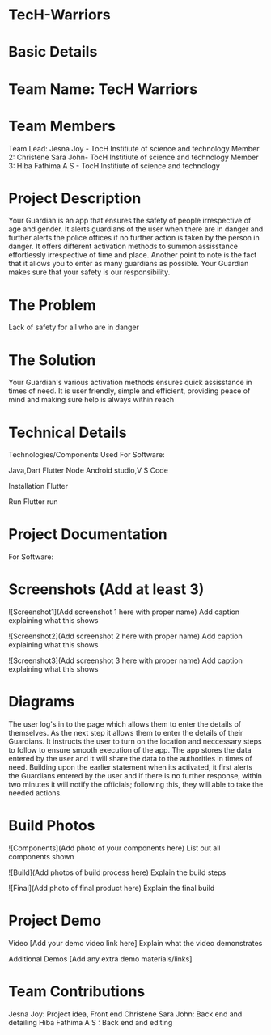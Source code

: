 # TecH-Warriors
# Basic Details
# Team Name: TecH Warriors
# Team Members
Team Lead: Jesna Joy - TocH Institiute of science and technology 
Member 2: Christene Sara John- TocH Institiute of science and technology 
Member 3: Hiba Fathima A S - TocH Institiute of science and technology 
# Project Description
Your Guardian is an app that ensures the safety of people irrespective of age and gender. It alerts guardians of the user when there are in danger and further alerts the police offices if no further action is taken by the person in danger. It offers different activation methods to summon assisstance effortlessly irrespective of time and place. Another point to note is the fact that it allows you to enter as many guardians as possible. Your Guardian makes sure that your safety is our responsibility. 

# The Problem
Lack of safety for all who are in danger

# The Solution 
Your Guardian's various activation methods ensures quick assisstance in times of need. It is user friendly, simple and efficient, providing peace of mind and making sure help is always within reach 

# Technical Details
Technologies/Components Used
For Software:

Java,Dart
Flutter
Node
Android studio,V S Code

Installation
Flutter

Run
Flutter run

# Project Documentation
For Software:

# Screenshots (Add at least 3)
![Screenshot1](Add screenshot 1 here with proper name) Add caption explaining what this shows

![Screenshot2](Add screenshot 2 here with proper name) Add caption explaining what this shows

![Screenshot3](Add screenshot 3 here with proper name) Add caption explaining what this shows

# Diagrams
The user log's in to the page which allows them to enter the details of themselves. As the next step it allows them to enter the details of their Guardians. It instructs the user to turn on the location and neccessary steps to follow to ensure smooth execution of the app. The app stores the data entered by the user and it will share the data to the authorities in times of need. Building upon the earlier statement when its activated, it first alerts the Guardians entered by the user and if there is no further response, within two minutes it will notify the officials; following this, they will able to take the needed actions.

# Build Photos
![Components](Add photo of your components here) List out all components shown

![Build](Add photos of build process here) Explain the build steps

![Final](Add photo of final product here) Explain the final build

# Project Demo
Video
[Add your demo video link here] Explain what the video demonstrates

Additional Demos
[Add any extra demo materials/links]

# Team Contributions
Jesna Joy: Project idea, Front end 
Christene Sara John: Back end and detailing 
Hiba Fathima A S : Back end and editing 
